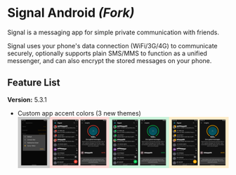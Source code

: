 # Signal Android _(Fork)_ 

Signal is a messaging app for simple private communication with friends.

Signal uses your phone's data connection (WiFi/3G/4G) to communicate securely, optionally supports plain SMS/MMS to function as a unified messenger, and can also encrypt the stored messages on your phone.

## Feature List

**Version:** 5.3.1

- Custom app accent colors (3 new themes)
![signal-accents](https://github.com/theGeekyLad/Signal-Android/blob/master/screenshots/signal-accents.png)

